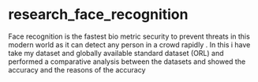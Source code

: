 # research_face_recognition
Face recognition is the fastest bio metric security to prevent threats in this modern world as it can detect any person in a crowd rapidly . In this i have take my dataset and globally available standard dataset (ORL)  and performed a comparative analysis between the datasets and showed the accuracy and the reasons of the accuracy  
